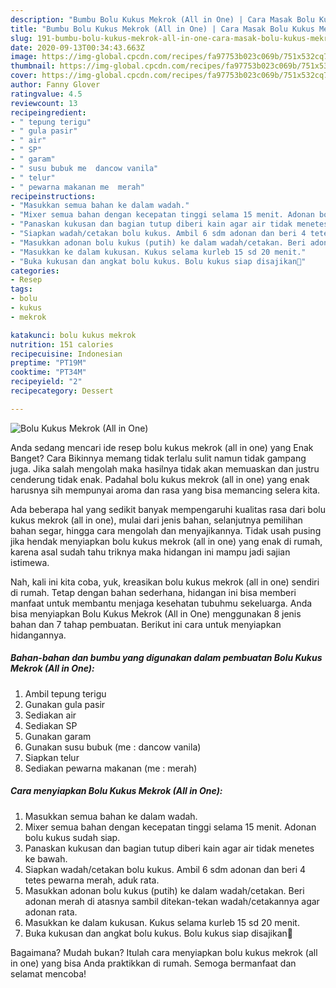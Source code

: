 ```yaml
---
description: "Bumbu Bolu Kukus Mekrok (All in One) | Cara Masak Bolu Kukus Mekrok (All in One) Yang Sedap"
title: "Bumbu Bolu Kukus Mekrok (All in One) | Cara Masak Bolu Kukus Mekrok (All in One) Yang Sedap"
slug: 191-bumbu-bolu-kukus-mekrok-all-in-one-cara-masak-bolu-kukus-mekrok-all-in-one-yang-sedap
date: 2020-09-13T00:34:43.663Z
image: https://img-global.cpcdn.com/recipes/fa97753b023c069b/751x532cq70/bolu-kukus-mekrok-all-in-one-foto-resep-utama.jpg
thumbnail: https://img-global.cpcdn.com/recipes/fa97753b023c069b/751x532cq70/bolu-kukus-mekrok-all-in-one-foto-resep-utama.jpg
cover: https://img-global.cpcdn.com/recipes/fa97753b023c069b/751x532cq70/bolu-kukus-mekrok-all-in-one-foto-resep-utama.jpg
author: Fanny Glover
ratingvalue: 4.5
reviewcount: 13
recipeingredient:
- " tepung terigu"
- " gula pasir"
- " air"
- " SP"
- " garam"
- " susu bubuk me  dancow vanila"
- " telur"
- " pewarna makanan me  merah"
recipeinstructions:
- "Masukkan semua bahan ke dalam wadah."
- "Mixer semua bahan dengan kecepatan tinggi selama 15 menit. Adonan bolu kukus sudah siap."
- "Panaskan kukusan dan bagian tutup diberi kain agar air tidak menetes ke bawah."
- "Siapkan wadah/cetakan bolu kukus. Ambil 6 sdm adonan dan beri 4 tetes pewarna merah, aduk rata."
- "Masukkan adonan bolu kukus (putih) ke dalam wadah/cetakan. Beri adonan merah di atasnya sambil ditekan-tekan wadah/cetakannya agar adonan rata."
- "Masukkan ke dalam kukusan. Kukus selama kurleb 15 sd 20 menit."
- "Buka kukusan dan angkat bolu kukus. Bolu kukus siap disajikan🤗"
categories:
- Resep
tags:
- bolu
- kukus
- mekrok

katakunci: bolu kukus mekrok 
nutrition: 151 calories
recipecuisine: Indonesian
preptime: "PT19M"
cooktime: "PT34M"
recipeyield: "2"
recipecategory: Dessert

---
```



![Bolu Kukus Mekrok (All in One)](https://img-global.cpcdn.com/recipes/fa97753b023c069b/751x532cq70/bolu-kukus-mekrok-all-in-one-foto-resep-utama.jpg)

Anda sedang mencari ide resep bolu kukus mekrok (all in one) yang Enak Banget? Cara Bikinnya memang tidak terlalu sulit namun tidak gampang juga. Jika salah mengolah maka hasilnya tidak akan memuaskan dan justru cenderung tidak enak. Padahal bolu kukus mekrok (all in one) yang enak harusnya sih mempunyai aroma dan rasa yang bisa memancing selera kita.

Ada beberapa hal yang sedikit banyak mempengaruhi kualitas rasa dari bolu kukus mekrok (all in one), mulai dari jenis bahan, selanjutnya pemilihan bahan segar, hingga cara mengolah dan menyajikannya. Tidak usah pusing jika hendak menyiapkan bolu kukus mekrok (all in one) yang enak di rumah, karena asal sudah tahu triknya maka hidangan ini mampu jadi sajian istimewa.




Nah, kali ini kita coba, yuk, kreasikan bolu kukus mekrok (all in one) sendiri di rumah. Tetap dengan bahan sederhana, hidangan ini bisa memberi manfaat untuk membantu menjaga kesehatan tubuhmu sekeluarga. Anda bisa menyiapkan Bolu Kukus Mekrok (All in One) menggunakan 8 jenis bahan dan 7 tahap pembuatan. Berikut ini cara untuk menyiapkan hidangannya.

<!--inarticleads1-->

##### Bahan-bahan dan bumbu yang digunakan dalam pembuatan Bolu Kukus Mekrok (All in One):

1. Ambil  tepung terigu
1. Gunakan  gula pasir
1. Sediakan  air
1. Sediakan  SP
1. Gunakan  garam
1. Gunakan  susu bubuk (me : dancow vanila)
1. Siapkan  telur
1. Sediakan  pewarna makanan (me : merah)




<!--inarticleads2-->

##### Cara menyiapkan Bolu Kukus Mekrok (All in One):

1. Masukkan semua bahan ke dalam wadah.
1. Mixer semua bahan dengan kecepatan tinggi selama 15 menit. Adonan bolu kukus sudah siap.
1. Panaskan kukusan dan bagian tutup diberi kain agar air tidak menetes ke bawah.
1. Siapkan wadah/cetakan bolu kukus. Ambil 6 sdm adonan dan beri 4 tetes pewarna merah, aduk rata.
1. Masukkan adonan bolu kukus (putih) ke dalam wadah/cetakan. Beri adonan merah di atasnya sambil ditekan-tekan wadah/cetakannya agar adonan rata.
1. Masukkan ke dalam kukusan. Kukus selama kurleb 15 sd 20 menit.
1. Buka kukusan dan angkat bolu kukus. Bolu kukus siap disajikan🤗




Bagaimana? Mudah bukan? Itulah cara menyiapkan bolu kukus mekrok (all in one) yang bisa Anda praktikkan di rumah. Semoga bermanfaat dan selamat mencoba!
